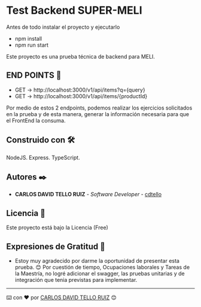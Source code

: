 # Test Backend SUPER-MELI

Antes de todo instalar el proyecto y ejecutarlo
* npm install
* npm run start

Este proyecto es una prueba técnica de backend para MELI.

## END POINTS 🚀
* GET ->  http://localhost:3000/v1/api/items?q={query}
* GET  -> http://localhost:3000/v1/api/items/{productId}

Por medio de estos 2 endpoints, podemos realizar los ejercicios solicitados en la prueba y de esta manera, generar la información necesaria para que el FrontEnd la consuma.

## Construido con 🛠️

NodeJS.
Express.
TypeScript.

## Autores ✒️

* **CARLOS DAVID TELLO RUIZ** - *Software Developer* - [cdtello](https://github.com/cdtello)
 

## Licencia 📄

Este proyecto está bajo la Licencia (Free)

## Expresiones de Gratitud 🎁

* Estoy muy agradecido por darme la oportunidad de presentar esta prueba. 😊 Por cuestión de tiempo, Ocupaciones laborales y Tareas de la Maestría, no logré adicionar el swagger, las pruebas unitarias y de integración que tenia previstas para implementar.



---
⌨️ con ❤️ por [CARLOS DAVID TELLO RUIZ](https://github.com/cdtello) 😊
